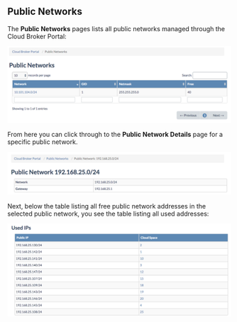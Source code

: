 ## Public Networks

The **Public Networks** pages lists all public networks managed through the Cloud Broker Portal:

![[]](PublicNetworks.png)

From here you can click through to the **Public Network Details** page for a specific public network.

![[]](PublicNetworkDetails.png)

Next, below the table listing all free public network addresses in the selected public network, you see the table listing all used addresses:

![[]](UsedPublicNetworkAdresses.png)
